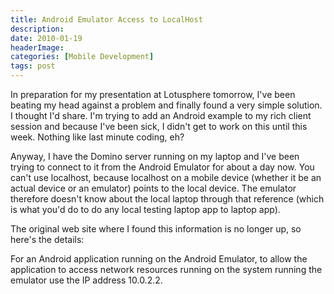 ```yaml
---
title: Android Emulator Access to LocalHost
description: 
date: 2010-01-19
headerImage: 
categories: [Mobile Development]
tags: post
---
```


In preparation for my presentation at Lotusphere tomorrow, I've been beating my head against a problem and finally found a very simple solution. I thought I'd share. I'm trying to add an Android example to my rich client session and because I've been sick, I didn't get to work on this until this week. Nothing like last minute coding, eh?

Anyway, I have the Domino server running on my laptop and I've been trying to connect to it from the Android Emulator for about a day now. You can't use localhost, because localhost on a mobile device (whether it be an actual device or an emulator) points to the local device. The emulator therefore doesn't know about the local laptop through that reference (which is what you'd do to do any local testing laptop app to laptop app).

The original web site where I found this information is no longer up, so here's the details:

For an Android application running on the Android Emulator, to allow the application to access network resources running on the system running the emulator use the IP address 10.0.2.2.